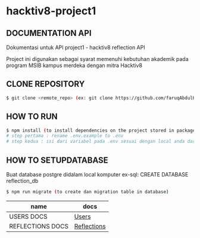 # hacktiv8-project1

## DOCUMENTATION API
<p> Dokumentasi untuk API project1 - hacktiv8 reflection API </p>

<p> Project ini digunakan sebagai syarat memenuhi kebutuhan akademik pada program MSIB kampus merdeka dengan mitra Hacktiv8 </p>

## CLONE REPOSITORY
```bash
$ git clone <remote_repo> (ex: git clone https://github.com/faruqAbdulHakim/hacktiv8-project1.git)
```

## HOW TO RUN

```bash
$ npm install (to install dependencies on the project stored in package.json)
# step pertama : rename .env.example to .env
# step kedua : isi dari variabel pada .env sesuai dengan local anda dari database dan secret token
```

## HOW TO SETUPDATABASE
<p>Buat database postgre didalam local komputer ex-sql: CREATE DATABASE reflection_db</p>

```bash
$ npm run migrate (to create dan migration table in database)
```

| name           | docs                              |
| -------------- | --------------------------------- |
| USERS DOCS      | [Users](./docs/users.md)          |
| REFLECTIONS DOCS      | [Reflections](./docs/reflections.md)          |